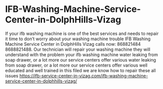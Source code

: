 # IFB-Washing-Machine-Service-Center-in-DolphHills-Vizag
 If your ifb washing machine is one of the best services and needs to repair it time to don’t worry about your washing machine trouble IFB Washing Machine Service Center in DolphHills Vizag calls now: 868821484 8688821488. Our technician will repair your washing machine they will understand with the problem your ifb washing machine water leaking from soap drawer, or a lot more our service centers offer various water leaking from soap drawer, or a lot more our service centers offer various well educated and well trained in this filed we are know how to repair these all issues  https://ifb-service-center-in-vizag.com/ifb-washing-machine-service-center-in-dolphhills-vizag/
